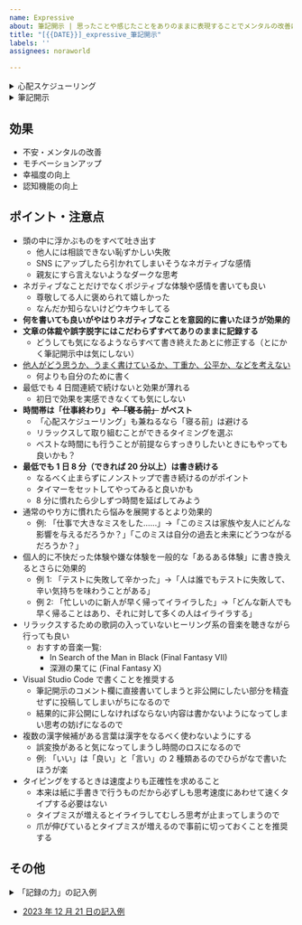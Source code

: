 ```yaml
---
name: Expressive
about: 筆記開示 | 思ったことや感じたことをありのままに表現することでメンタルの改善に寄与します
title: "[{{DATE}}]_expressive_筆記開示"
labels: ''
assignees: noraworld

---
```


<details>
<summary>心配スケジューリング</summary>

```
## 基本情報
| 項目 | 内容 |
| --- | :---: |
| 種別 | 心配スケジューリング |

## 悩み事や心配事の内容

```
</details>

<details>
<summary>筆記開示</summary>

```
## 基本情報
| 項目 | 内容 |
| --- | :---: |
| 種別 | 筆記開示 |
| タイマー | 分 |
| 実時間 | 分 |

## チェックリスト
* [ ] 爪を切った or 爪が十分に短いことを確認した
* [ ] 無駄にリソースを食っているプロセスを殺す or そのようなプロセスがないことを確認した

## 内容
<!-- チェックリストの内容は確認しましたか？ 確認したらチェックをつけて始めましょう。 -->
```
</details>

## 効果
* 不安・メンタルの改善
* モチベーションアップ
* 幸福度の向上
* 認知機能の向上

## ポイント・注意点
* 頭の中に浮かぶものをすべて吐き出す
    * 他人には相談できない恥ずかしい失敗
    * SNS にアップしたら引かれてしまいそうなネガティブな感情
    * 親友にすら言えないようなダークな思考
* ネガティブなことだけでなくポジティブな体験や感情を書いても良い
    * 尊敬してる人に褒められて嬉しかった
    * なんだか知らないけどウキウキしてる
* **何を書いても良いがやはりネガティブなことを意図的に書いたほうが効果的**
* **文章の体裁や誤字脱字にはこだわらずすべてありのままに記録する**
    * どうしても気になるようならすべて書き終えたあとに修正する（とにかく筆記開示中は気にしない）
* [他人がどう思うか、うまく書けているか、丁重か、公平か、などを考えない](https://github.com/noraworld/diary/blob/ff8927b111dc007d35c075bee9cf5a4769ad9f78/_posts/2023/12/2023-12-21-.md#:~:text=%E7%AD%86%E8%A8%98%E9%96%8B%E7%A4%BA%E3%81%AB%E3%81%A4%E3%81%84%E3%81%A6,%E3%83%9E%E3%83%83%E3%83%81%E3%81%99%E3%82%8B%E3%81%8B%E3%82%89%E3%80%82)
    * 何よりも自分のために書く
* 最低でも 4 日間連続で続けないと効果が薄れる
    * 初日で効果を実感できなくても気にしない
* **時間帯は「仕事終わり」 ~~や「寝る前」~~ がベスト**
    * 「心配スケジューリング」も兼ねるなら「寝る前」は避ける
    * リラックスして取り組むことができるタイミングを選ぶ
    * ベストな時間にも行うことが前提ならすっきりしたいときにもやっても良いかも？
* **最低でも 1 日 8 分（できれば 20 分以上）は書き続ける**
    * なるべく止まらずにノンストップで書き続けるのがポイント
    * タイマーをセットしてやってみると良いかも
    * 8 分に慣れたら少しずつ時間を延ばしてみよう
* 通常のやり方に慣れたら悩みを展開するとより効果的
    * 例: 「仕事で大きなミスをした……」→「このミスは家族や友人にどんな影響を与えるだろうか？」「このミスは自分の過去と未来にどうつながるだろうか？」
* 個人的に不快だった体験や嫌な体験を一般的な「あるある体験」に書き換えるとさらに効果的
    * 例 1: 「テストに失敗して辛かった」→「人は誰でもテストに失敗して、辛い気持ちを味わうことがある」
    * 例 2: 「忙しいのに新人が早く帰ってイライラした」→「どんな新人でも早く帰ることはあり、それに対して多くの人はイライラする」
* リラックスするための歌詞の入っていないヒーリング系の音楽を聴きながら行っても良い
    * おすすめ音楽一覧:
        * In Search of the Man in Black (Final Fantasy VII)
        * 深淵の果てに (Final Fantasy X)
* Visual Studio Code で書くことを推奨する
    * 筆記開示のコメント欄に直接書いてしまうと非公開にしたい部分を精査せずに投稿してしまいがちになるので
    * 結果的に非公開にしなければならない内容は書かないようになってしまい思考の妨げになるので
* 複数の漢字候補がある言葉は漢字をなるべく使わないようにする
    * 誤変換があると気になってしまうし時間のロスになるので
    * 例: 「いい」は「良い」と「言い」の 2 種類あるのでひらがなで書いたほうが楽
* タイピングをするときは速度よりも正確性を求めること
    * 本来は紙に手書きで行うものだから必ずしも思考速度にあわせて速くタイプする必要はない
    * タイプミスが増えるとイライラしてむしろ思考が止まってしまうので
    * 爪が伸びているとタイプミスが増えるので事前に切っておくことを推奨する

## その他
<details>
<summary>「記録の力」の記入例</summary>

そういえば外出の時にうまい具合に信号が青ばっかで通過できたのは喜ばしいことだったな。あの犬の名前なんだっけ？なんかいつもニラまれるけど前世でよほど運が悪かったのだろうか。意識の流れというか、そんなのあったな小説で。もう少しで寝ないとやばい気がする。早く寝ないとなんだっけ？ストレスホルモンが出るんだったっけ？なんか加湿器の音が気になるな。多目的スペースっておもしろい言葉だな。このまま無目的でいいのかって感じもするけど、というかこんなことを書いただけでなんか解決するんだろうか？みたいな疑念もわいてきたが、とりあえず４日は続けろと書いてあったからやるしかないな。
</details>

* [2023 年 12 月 21 日の記入例](https://github.com/noraworld/diary/blob/ff8927b111dc007d35c075bee9cf5a4769ad9f78/_posts/2023/12/2023-12-21-.md#%E6%B0%97%E5%88%86%E8%A8%98%E9%8C%B2)
